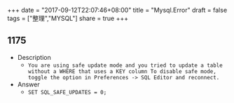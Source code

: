 +++
date = "2017-09-12T22:07:46+08:00"
title = "Mysql.Error"
draft = false
tags = ["整理","MYSQL"]
share = true
+++


## 1175
- Description
     - `You are using safe update mode and you tried to update a table without a WHERE that uses a KEY column To disable safe mode, toggle the option in Preferences -> SQL Editor and reconnect.`
- Answer
     - `SET SQL_SAFE_UPDATES = 0;`
